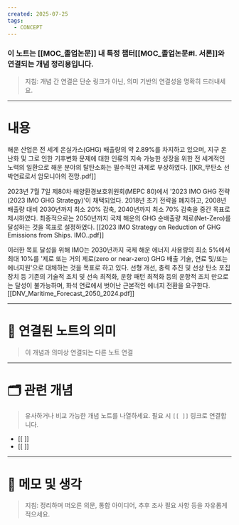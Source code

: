 ```yaml
---
created: 2025-07-25
tags:
  - CONCEPT
---
```

### 이 노트는 [[MOC_졸업논문]] 내 특정 챕터[[MOC_졸업논문#I. 서론]]와 연결되는 개념 정리용입니다.  
> 지침: 개념 간 연결은 단순 링크가 아닌, 의미 기반의 연결성을 명확히 드러내세요.  
---

# 내용

해운 산업은 전 세계 온실가스(GHG) 배출량의 약 2.89%를 차지하고 있으며, 지구 온난화 및 그로 인한 기후변화 문제에 대한 인류의 지속 가능한 성장을 위한 전 세계적인 노력의 일환으로 해운 분야의 탈탄소화는 필수적인 과제로 부상하였다. [[KR_무탄소 선박연료로서 암모니아의 전망.pdf]] 

2023년 7월 7일 제80차 해양환경보호위원회(MEPC 80)에서 '2023 IMO GHG 전략(2023 IMO GHG Strategy)'이 채택되었다. 2018년 초기 전략을 폐지하고, 2008년 배출량 대비 2030년까지 최소 20% 감축, 2040년까지 최소 70% 감축을 중간 목표로 제시하였다. 최종적으로는 2050년까지 국제 해운의 GHG 순배출량 제로(Net-Zero)를 달성하는 것을 목표로 설정하였다. [[2023 IMO Strategy on Reduction of GHG Emissions from Ships. IMO..pdf]] 

이러한 목표 달성을 위해 IMO는 2030년까지 국제 해운 에너지 사용량의 최소 5%에서 최대 10%를 '제로 또는 거의 제로(zero or near-zero) GHG 배출 기술, 연료 및/또는 에너지원'으로 대체하는 것을 목표로 하고 있다. 
선형 개선, 충력 추진 및 선상 탄소 포집 장치 등 기존의 기술적 조치 및 선속 최적화, 운항 패턴 최적화 등의 운항적 조치 만으로는 달성이 불가능하며,  화석 연료에서 벗어난 근본적인 에너지 전환을 요구한다. [[DNV_Maritime_Forecast_2050_2024.pdf]]




---

# 🔗 연결된 노트의 의미  
> 이 개념과 의미상 연결되는 다른 노트 연결

---

# 🗂 관련 개념  
> 유사하거나 비교 가능한 개념 노트를 나열하세요. 필요 시 `[[ ]]` 링크로 연결합니다.

- [[ ]]
- [[ ]]

---

# 💬 메모 및 생각  
> 지침: 정리하며 떠오른 의문, 통합 아이디어, 추후 조사 필요 사항 등을 자유롭게 적으세요.

